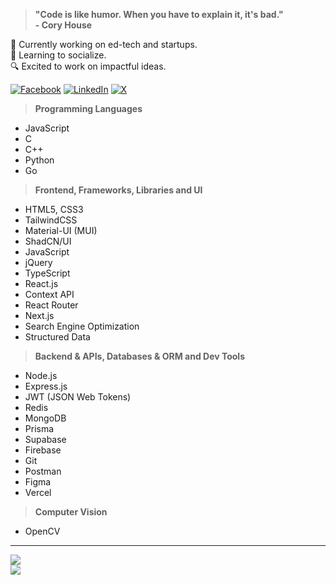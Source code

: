 > <b>"Code is like humor. When you have to explain it, it's bad."<br>- Cory House</b>

<p>🔭 Currently working on ed-tech and startups.<br>🌿 Learning to socialize.<br>🔍 Excited to work on impactful ideas.</p>

[![Facebook](https://img.shields.io/badge/Facebook-%231877F2.svg?logo=Facebook&logoColor=white)](https://facebook.com/forhadhossain.me) [![LinkedIn](https://img.shields.io/badge/LinkedIn-%230077B5.svg?logo=linkedin&logoColor=white)](https://linkedin.com/in/mahrufforhad) [![X](https://img.shields.io/badge/X-black.svg?logo=X&logoColor=white)](https://x.com/mahruf_forhad)

> <b>Programming Languages</b>
- JavaScript
- C
- C++
- Python
- Go

> <b>Frontend, Frameworks, Libraries and UI</b>
- HTML5, CSS3
- TailwindCSS
- Material-UI (MUI)
- ShadCN/UI
- JavaScript
- jQuery
- TypeScript
- React.js
- Context API
- React Router
- Next.js
- Search Engine Optimization
- Structured Data

> <b>Backend & APIs, Databases & ORM and Dev Tools</b>
- Node.js
- Express.js
- JWT (JSON Web Tokens)
- Redis
- MongoDB
- Prisma
- Supabase
- Firebase
- Git
- Postman
- Figma
- Vercel

> <b>Computer Vision</b>
- OpenCV

---

![](https://github-readme-stats.vercel.app/api/top-langs/?username=mahrufforhad&theme=github_dark&hide_border=true&include_all_commits=true&count_private=true&layout=compact)<br>
![](https://github-readme-streak-stats.herokuapp.com/?user=mahrufforhad&theme=dark&hide_border=true)
